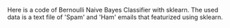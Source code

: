Here is a code of Bernoulli Naive Bayes Classifier with sklearn. The used data is a text file of 'Spam' and 'Ham' emails that featurized using sklearn. 
